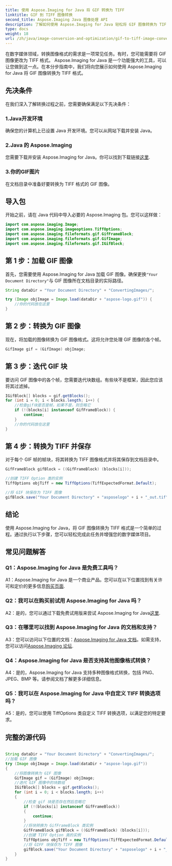 ```yaml
---
title: 使用 Aspose.Imaging for Java 将 GIF 转换为 TIFF
linktitle: GIF 到 TIFF 图像转换
second_title: Aspose.Imaging Java 图像处理 API
description: 了解如何使用 Aspose.Imaging for Java 轻松将 GIF 图像转换为 TIFF 格式。本分步指南将帮助您开始使用这个强大的工具。
type: docs
weight: 18
url: /zh/java/image-conversion-and-optimization/gif-to-tiff-image-conversion/
---
```

在数字媒体领域，转换图像格式的需求是一项常见任务。有时，您可能需要将 GIF 图像更改为 TIFF 格式。 Aspose.Imaging for Java 是一个功能强大的工具，可以让您做到这一点。在本分步指南中，我们将向您展示如何使用 Aspose.Imaging for Java 将 GIF 图像转换为 TIFF 格式。

## 先决条件

在我们深入了解转换过程之前，您需要确保满足以下先决条件：

### 1.Java开发环境

确保您的计算机上已设置 Java 开发环境。您可以从网站下载并安装 Java。

### 2.Java 的 Aspose.Imaging

您需要下载并安装 Aspose.Imaging for Java。你可以找到下载链接[这里](https://releases.aspose.com/imaging/java/).

### 3.你的GIF图片

在文档目录中准备好要转换为 TIFF 格式的 GIF 图像。

## 导入包

开始之前，请在 Java 代码中导入必要的 Aspose.Imaging 包。您可以这样做：

```java
import com.aspose.imaging.Image;
import com.aspose.imaging.imageoptions.TiffOptions;
import com.aspose.imaging.fileformats.gif.GifFrameBlock;
import com.aspose.imaging.fileformats.gif.GifImage;
import com.aspose.imaging.fileformats.gif.IGifBlock;
```

## 第 1 步：加载 GIF 图像

首先，您需要使用 Aspose.Imaging for Java 加载 GIF 图像。确保更换`"Your Document Directory"`与 GIF 图像所在文档目录的实际路径。

```java
String dataDir = "Your Document Directory" + "ConvertingImages/";

try (Image objImage = Image.load(dataDir + "aspose-logo.gif")) {
    //你的代码放在这里
}
```

## 第 2 步：转换为 GIF 图像

现在，将加载的图像转换为 GIF 图像格式。这将允许您处理 GIF 图像的各个帧。

```java
GifImage gif = (GifImage) objImage;
```

## 第 3 步：迭代 GIF 块

要访问 GIF 图像中的各个帧，您需要迭代块数组。有些块不是框架，因此您应该将其过滤掉。

```java
IGifBlock[] blocks = gif.getBlocks();
for (int i = 0; i < blocks.length; i++) {
    //检查gif块是否是帧，如果不是，则忽略它
    if (!(blocks[i] instanceof GifFrameBlock)) {
        continue;
    }
    //你的代码放在这里
}
```

## 第 4 步：转换为 TIFF 并保存

对于每个 GIF 帧的帧块，将其转换为 TIFF 图像格式并将其保存到文档目录中。

```java
GifFrameBlock gifBlock = ((GifFrameBlock) (blocks[i]));

//创建 TIFF Option 类的实例
TiffOptions objTiff = new TiffOptions(TiffExpectedFormat.Default);

//将 GIF 块保存为 TIFF 图像
gifBlock.save("Your Document Directory" + "asposelogo" + i + "_out.tif", objTiff);
```

## 结论

使用 Aspose.Imaging for Java，将 GIF 图像转换为 TIFF 格式是一个简单的过程。通过执行以下步骤，您可以轻松完成此任务并增强您的数字媒体项目。

## 常见问题解答

### Q1：Aspose.Imaging for Java 是免费工具吗？

 A1：Aspose.Imaging for Java 是一个商业产品。您可以在以下位置找到有关许可和定价的更多信息[购买页面](https://purchase.aspose.com/buy).

### Q2：我可以在购买前试用 Aspose.Imaging for Java 吗？

 A2：是的，您可以通过下载免费试用版来尝试 Aspose.Imaging for Java[这里](https://releases.aspose.com/).

### Q3：在哪里可以找到 Aspose.Imaging for Java 的文档和支持？

 A3：您可以访问以下位置的文档：[Aspose.Imaging for Java 文档](https://reference.aspose.com/imaging/java/)。如需支持，您可以访问[Aspose.Imaging 论坛](https://forum.aspose.com/).

### Q4：Aspose.Imaging for Java 是否支持其他图像格式转换？

A4：是的，Aspose.Imaging for Java 支持多种图像格式转换，包括 PNG、JPEG、BMP 等。请参阅文档了解更多详细信息。

### Q5：我可以在 Aspose.Imaging for Java 中自定义 TIFF 转换选项吗？

A5：是的，您可以使用 TiffOptions 类自定义 TIFF 转换选项，以满足您的特定要求。



## 完整的源代码
```java
		
String dataDir = "Your Document Directory" + "ConvertingImages/";
//加载 GIF 图像
try (Image objImage = Image.load(dataDir + "aspose-logo.gif"))
{
	//将图像转换为 GIF 图像
	GifImage gif = (GifImage) objImage;
	//迭代 GIF 图像中的块数组
	IGifBlock[] blocks = gif.getBlocks();
	for (int i = 0; i < blocks.length; i++)
	{
		//检查 gif 块是否存在然后忽略它
		if (!(blocks[i] instanceof GifFrameBlock))
		{
			continue;
		}
		//将块转换为 GifFrameBlock 类实例
		GifFrameBlock gifBlock = ((GifFrameBlock) (blocks[i]));
		//创建 TIFF Option 类的实例
		TiffOptions objTiff = new TiffOptions(TiffExpectedFormat.Default);
		//将 GIFF 块保存为 TIFF 图像
		gifBlock.save("Your Document Directory" + "asposelogo" + i + "_out.tif", objTiff);
	}
}
		
```